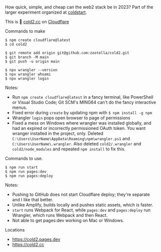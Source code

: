 
How quick, simple, and cheap can the web2 stack be in 2023?
Part of the larger experiment organized at [coldstart](https://github.com/zootella/coldstart).

This is 🍺 [cold2.cc](https://cold2.cc/) on [Cloudflare](https://developers.cloudflare.com/)

Commands to make

```
$ npm create cloudflare@latest
$ cd cold2

$ git remote add origin git@github.com:zootella/cold2.git
$ git branch -M main
$ git push -u origin main

$ npx wrangler --version
$ npx wrangler whoami
$ npx wrangler login
```

Notes:
 * Run `npm create cloudflare@latest` in a fancy terminal, like PowerShell or Visual Studio Code; Git SCM's MING64 can't do the fancy interactive menus.
 * Fixed error during `create` by updating npm with `$ npm install -g npm`
 * Wrangler `login` pops open browser to page of permissions
 * Fixed a mess on Windows where wrangler was installed globally, and had an expired or incorrectly permissioned OAuth token. You want wranger installed in the project, only. Deleted `C:\Users\UserName\AppData\Roaming\npm\wrangler.ps1` and `C:\Users\UserName\.wrangler`. Also deleted `cold2/.wrangler` and `cold2/node_modules` and repeated `npm install` to fix this.

Commands to use.

```
$ npm run start
$ npm run pages:dev
$ npm run pages:deploy
```

Notes:
 * Pushing to GitHub does not start Cloudflare deploy; they're separate and I like that better.
 * Unlike Amplify, builds locally and pushes static assets, which is faster.
 * `start` runs Webpack for React, while `pages:dev` and `pages:deploy` run Wrangler, which runs Webpack and then React.
 * Not able to get pages:dev working on Mac or Windows.

Locations

 * https://cold2.pages.dev
 * https://cold2.cc
